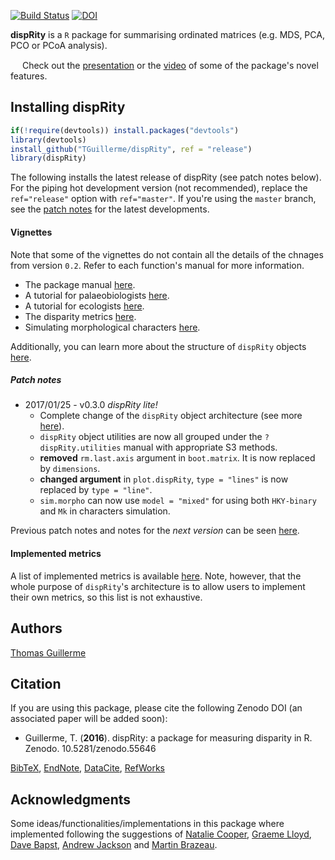 [![Build Status](https://travis-ci.org/TGuillerme/dispRity.svg?branch=release)](https://travis-ci.org/TGuillerme/dispRity)
[![DOI](https://zenodo.org/badge/DOI/10.5281/zenodo.55646.svg)](https://doi.org/10.5281/zenodo.55646)

**dispRity** is a `R` package for summarising ordinated matrices (e.g. MDS, PCA, PCO or PCoA analysis).

<a href="https://figshare.com/articles/New_approaches_to_disparity-through-time_analysis/3437546"><img src="http://tguillerme.github.io/images/logo-FS.png" height="15" widht="15"/></a> 
Check out the [presentation](https://figshare.com/articles/New_approaches_to_disparity-through-time_analysis/3437546) or the [video](https://www.youtube.com/watch?v=ZzipKw8W8KQ) of some of the package's novel features.

## Installing dispRity
```r
if(!require(devtools)) install.packages("devtools")
library(devtools)
install_github("TGuillerme/dispRity", ref = "release")
library(dispRity)
```

The following installs the latest release of dispRity (see patch notes below). For the piping hot development version (not recommended), replace the `ref="release"` option with `ref="master"`. If you're using the `master` branch, see the [patch notes](https://github.com/TGuillerme/dispRity/blob/master/patch_notes.md) for the latest developments.

#### Vignettes
Note that some of the vignettes do not contain all the details of the chnages from version `0.2`. Refer to each function's manual for more information.
*  The package manual [here](http://htmlpreview.github.com/?https://github.com/TGuillerme/dispRity/blob/master/doc/dispRity-manual.html).
*  A tutorial for palaeobiologists [here](http://htmlpreview.github.com/?https://github.com/TGuillerme/dispRity/blob/master/doc/dispRity-palaeo-demo.html).
*  A tutorial for ecologists [here](http://htmlpreview.github.com/?https://github.com/TGuillerme/dispRity/blob/master/doc/dispRity-ecology-demo.html).
*  The disparity metrics [here](http://htmlpreview.github.com/?https://github.com/TGuillerme/dispRity/blob/master/doc/dispRity-metrics.html).
*  Simulating morphological characters [here](http://htmlpreview.github.com/?https://github.com/TGuillerme/dispRity/blob/master/doc/dispRity-simulate_data.html).

Additionally, you can learn more about the structure of `dispRity` objects [here](https://github.com/TGuillerme/dispRity/blob/master/disparity_object.md).

##### Patch notes
* 2017/01/25 - v0.3.0 *dispRity lite!*
  * Complete change of the `dispRity` object architecture (see more [here](https://github.com/TGuillerme/dispRity/blob/master/disparity_object.md)).
  * `dispRity` object utilities are now all grouped under the `?dispRity.utilities`	manual with appropriate S3 methods.
  * **removed** `rm.last.axis` argument in `boot.matrix`. It is now replaced by `dimensions`.
  * **changed argument** in `plot.dispRity`, `type = "lines"` is now replaced by `type = "line"`.
  * `sim.morpho` can now use `model = "mixed"` for using both `HKY-binary` and `Mk` in characters simulation.
  
Previous patch notes and notes for the *next version* can be seen [here](https://github.com/TGuillerme/dispRity/blob/master/patch_notes.md).

#### Implemented metrics
A list of implemented metrics is available [here](https://github.com/TGuillerme/dispRity/blob/master/doc/dispRity-metrics.Rmd). Note, however, that the whole purpose of `dispRity`'s architecture is to allow users to implement their own metrics, so this list is not exhaustive.

Authors
-------
[Thomas Guillerme](http://tguillerme.github.io)

Citation
-------
If you are using this package, please cite the following Zenodo DOI (an associated paper will be added soon):

* Guillerme, T. (**2016**). dispRity: a package for measuring disparity in R. Zenodo. 10.5281/zenodo.55646

 [BibTeX](https://zenodo.org/record/55646/export/hx), [EndNote](https://zenodo.org/record/55646/export/xe), [DataCite](https://zenodo.org/record/55646/export/dcite3), [RefWorks](https://zenodo.org/record/55646/export/xw)

Acknowledgments
-------
Some ideas/functionalities/implementations in this package where implemented following the suggestions of [Natalie Cooper](http://nhcooper123.github.io/), [Graeme Lloyd](http://www.graemetlloyd.com/), [Dave Bapst](http://webpages.sdsmt.edu/~dbapst/), [Andrew Jackson](http://www.tcd.ie/Zoology/research/research/theoretical/andrewjackson.php) and [Martin Brazeau](http://www.imperial.ac.uk/people/m.brazeau).
